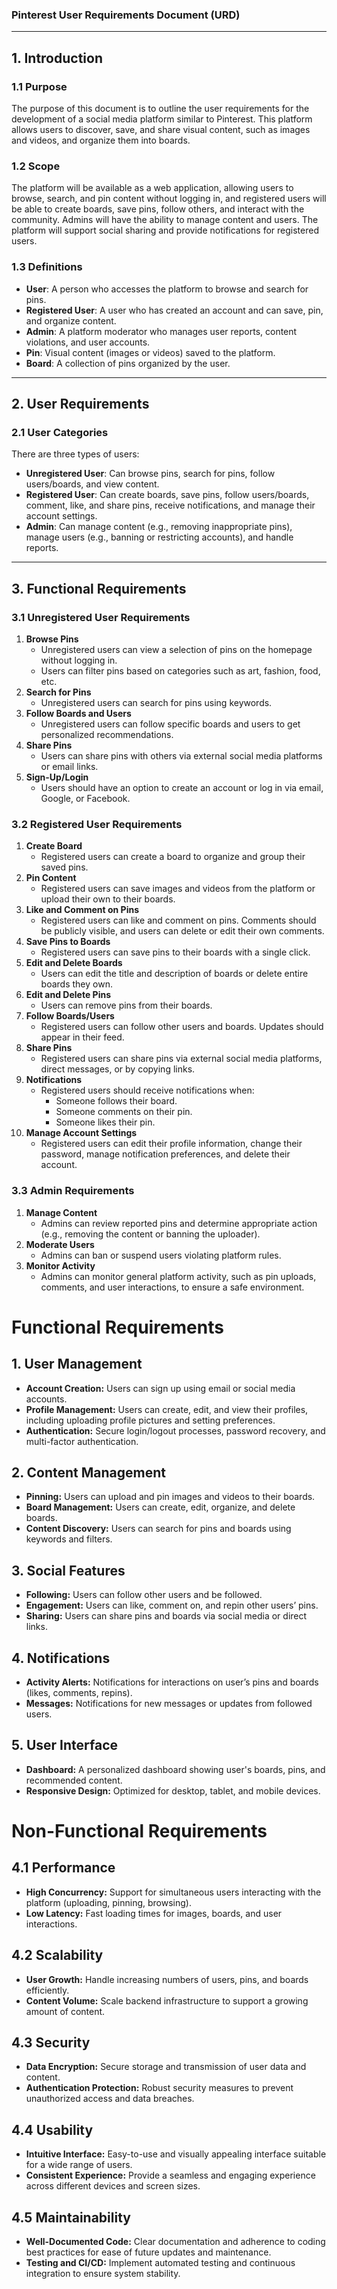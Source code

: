 ### Pinterest User Requirements Document (URD)

---

## 1. **Introduction**

### 1.1 Purpose
The purpose of this document is to outline the user requirements for the development of a social media platform similar to Pinterest. This platform allows users to discover, save, and share visual content, such as images and videos, and organize them into boards.

### 1.2 Scope
The platform will be available as a web application, allowing users to browse, search, and pin content without logging in, and registered users will be able to create boards, save pins, follow others, and interact with the community. Admins will have the ability to manage content and users. The platform will support social sharing and provide notifications for registered users.

### 1.3 Definitions
- **User**: A person who accesses the platform to browse and search for pins.
- **Registered User**: A user who has created an account and can save, pin, and organize content.
- **Admin**: A platform moderator who manages user reports, content violations, and user accounts.
- **Pin**: Visual content (images or videos) saved to the platform.
- **Board**: A collection of pins organized by the user.

---

## 2. **User Requirements**

### 2.1 User Categories
There are three types of users:
- **Unregistered User**: Can browse pins, search for pins, follow users/boards, and view content.
- **Registered User**: Can create boards, save pins, follow users/boards, comment, like, and share pins, receive notifications, and manage their account settings.
- **Admin**: Can manage content (e.g., removing inappropriate pins), manage users (e.g., banning or restricting accounts), and handle reports.

---

## 3. **Functional Requirements**

### 3.1 Unregistered User Requirements
1. **Browse Pins**
   - Unregistered users can view a selection of pins on the homepage without logging in.
   - Users can filter pins based on categories such as art, fashion, food, etc.
2. **Search for Pins**
   - Unregistered users can search for pins using keywords.
3. **Follow Boards and Users**
   - Unregistered users can follow specific boards and users to get personalized recommendations.
4. **Share Pins**
   - Users can share pins with others via external social media platforms or email links.
5. **Sign-Up/Login**
   - Users should have an option to create an account or log in via email, Google, or Facebook.

### 3.2 Registered User Requirements
1. **Create Board**
   - Registered users can create a board to organize and group their saved pins.
2. **Pin Content**
   - Registered users can save images and videos from the platform or upload their own to their boards.
3. **Like and Comment on Pins**
   - Registered users can like and comment on pins. Comments should be publicly visible, and users can delete or edit their own comments.
4. **Save Pins to Boards**
   - Registered users can save pins to their boards with a single click.
5. **Edit and Delete Boards**
   - Users can edit the title and description of boards or delete entire boards they own.
6. **Edit and Delete Pins**
   - Users can remove pins from their boards.
7. **Follow Boards/Users**
   - Registered users can follow other users and boards. Updates should appear in their feed.
8. **Share Pins**
   - Registered users can share pins via external social media platforms, direct messages, or by copying links.
9. **Notifications**
   - Registered users should receive notifications when:
     - Someone follows their board.
     - Someone comments on their pin.
     - Someone likes their pin.
10. **Manage Account Settings**
    - Registered users can edit their profile information, change their password, manage notification preferences, and delete their account.

### 3.3 Admin Requirements
1. **Manage Content**
   - Admins can review reported pins and determine appropriate action (e.g., removing the content or banning the uploader).
2. **Moderate Users**
   - Admins can ban or suspend users violating platform rules.
3. **Monitor Activity**
   - Admins can monitor general platform activity, such as pin uploads, comments, and user interactions, to ensure a safe environment.

# Functional Requirements

## 1. User Management
- **Account Creation:** Users can sign up using email or social media accounts.
- **Profile Management:** Users can create, edit, and view their profiles, including uploading profile pictures and setting preferences.
- **Authentication:** Secure login/logout processes, password recovery, and multi-factor authentication.

## 2. Content Management
- **Pinning:** Users can upload and pin images and videos to their boards.
- **Board Management:** Users can create, edit, organize, and delete boards.
- **Content Discovery:** Users can search for pins and boards using keywords and filters.

## 3. Social Features
- **Following:** Users can follow other users and be followed.
- **Engagement:** Users can like, comment on, and repin other users’ pins.
- **Sharing:** Users can share pins and boards via social media or direct links.

## 4. Notifications
- **Activity Alerts:** Notifications for interactions on user’s pins and boards (likes, comments, repins).
- **Messages:** Notifications for new messages or updates from followed users.

## 5. User Interface
- **Dashboard:** A personalized dashboard showing user's boards, pins, and recommended content.
- **Responsive Design:** Optimized for desktop, tablet, and mobile devices.

# Non-Functional Requirements

## 4.1 Performance
- **High Concurrency:** Support for simultaneous users interacting with the platform (uploading, pinning, browsing).
- **Low Latency:** Fast loading times for images, boards, and user interactions.

## 4.2 Scalability
- **User Growth:** Handle increasing numbers of users, pins, and boards efficiently.
- **Content Volume:** Scale backend infrastructure to support a growing amount of content.

## 4.3 Security
- **Data Encryption:** Secure storage and transmission of user data and content.
- **Authentication Protection:** Robust security measures to prevent unauthorized access and data breaches.

## 4.4 Usability
- **Intuitive Interface:** Easy-to-use and visually appealing interface suitable for a wide range of users.
- **Consistent Experience:** Provide a seamless and engaging experience across different devices and screen sizes.

## 4.5 Maintainability
- **Well-Documented Code:** Clear documentation and adherence to coding best practices for ease of future updates and maintenance.
- **Testing and CI/CD:** Implement automated testing and continuous integration to ensure system stability.
